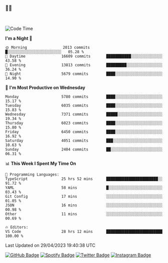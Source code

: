 ### 🤙🍺

<!-- <a href="https://github-readme-stats.vercel.app/api?username=hzak2xx&count_private=true&show_icons=true&theme=dracula">
  <img align="center" src="https://github-readme-stats.vercel.app/api?username=hzak2xx&count_private=true&show_icons=true&theme=dracula" />
</a>
</br> -->
</br>

<!--START_SECTION:waka-->
![Code Time](http://img.shields.io/badge/Code%20Time-2%2C386%20hrs%203%20mins-blue)

**I'm a Night 🦉** 

```text
🌞 Morning                2013 commits        █░░░░░░░░░░░░░░░░░░░░░░░░   05.28 % 
🌆 Daytime                16609 commits       ███████████░░░░░░░░░░░░░░   43.58 % 
🌃 Evening                13813 commits       █████████░░░░░░░░░░░░░░░░   36.24 % 
🌙 Night                  5679 commits        ████░░░░░░░░░░░░░░░░░░░░░   14.90 % 
```
📅 **I'm Most Productive on Wednesday** 

```text
Monday                   5780 commits        ████░░░░░░░░░░░░░░░░░░░░░   15.17 % 
Tuesday                  6035 commits        ████░░░░░░░░░░░░░░░░░░░░░   15.83 % 
Wednesday                7371 commits        █████░░░░░░░░░░░░░░░░░░░░   19.34 % 
Thursday                 6023 commits        ████░░░░░░░░░░░░░░░░░░░░░   15.80 % 
Friday                   6450 commits        ████░░░░░░░░░░░░░░░░░░░░░   16.92 % 
Saturday                 4051 commits        ███░░░░░░░░░░░░░░░░░░░░░░   10.63 % 
Sunday                   2404 commits        ██░░░░░░░░░░░░░░░░░░░░░░░   06.31 % 
```


📊 **This Week I Spent My Time On** 

```text
💬 Programming Languages: 
TypeScript               25 hrs 52 mins      ███████████████████████░░   91.72 % 
YAML                     58 mins             █░░░░░░░░░░░░░░░░░░░░░░░░   03.43 % 
Git Config               17 mins             ░░░░░░░░░░░░░░░░░░░░░░░░░   01.05 % 
JSON                     16 mins             ░░░░░░░░░░░░░░░░░░░░░░░░░   00.98 % 
Other                    11 mins             ░░░░░░░░░░░░░░░░░░░░░░░░░   00.69 % 

🔥 Editors: 
VS Code                  28 hrs 12 mins      █████████████████████████   100.00 % 
```


 Last Updated on 29/04/2023 19:40:38 UTC
<!--END_SECTION:waka-->

[![GitHub Badge](https://img.shields.io/badge/GitHub-100000?style=for-the-badge&logo=github&logoColor=white)](https://github.com/hzak2xx)
[![Spotify Badge](https://img.shields.io/badge/Spotify-1ED760?&style=for-the-badge&logo=spotify&logoColor=white)](https://open.spotify.com/user/uf90s6sbbh75a1mt44clkhkvf)
[![Twitter Badge](https://img.shields.io/badge/Twitter-1DA1F2?style=for-the-badge&logo=twitter&logoColor=white)](https://twitter.com/hzak2xx)
[![Instagram Badge](https://img.shields.io/badge/Instagram-E4405F?style=for-the-badge&logo=instagram&logoColor=white)](https://www.instagram.com/hzak2xx/)
